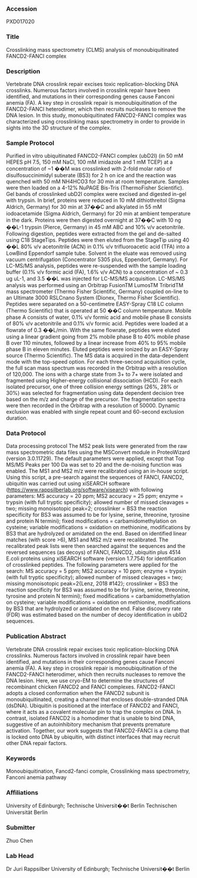 ### Accession
PXD017020

### Title
Crosslinking mass spectrometry (CLMS) analysis of monoubiquitinated FANCD2-FANCI complex

### Description
Vertebrate DNA crosslink repair excises toxic replication-blocking DNA crosslinks. Numerous factors involved in crosslink repair have been identified, and mutations in their corresponding genes cause Fanconi anemia (FA). A key step in crosslink repair is monoubiquitination of the FANCD2-FANCI heterodimer, which then recruits nucleases to remove the DNA lesion. In this study, monoubiquitinated FANCD2-FANCI complex was characterized using crosslinking mass spectrometry in order to provide in sights into the 3D structure of the complex.

### Sample Protocol
Purified in vitro ubiquitinated FANCD2-FANCI complex (ubD2I) (in 50 mM HEPES pH 7.5, 150 mM NaCl, 100 mM imidazole and 1 mM TCEP) at a concentration of ~1 ��M was crosslinked with 2-fold molar ratio of disulfosuccinimidyl suberate (BS3) for 2 h on ice and the reaction was quenched with 50 mM NH4HCO3 for 30 min at room temperature. Samples were then loaded on a 4-12% NuPAGE Bis-Tris (ThermoFisher Scientific). Gel bands of crosslinked ubD2I complex were excised and digested in-gel with trypsin. In brief, proteins were reduced in 10 mM dithiothreitol (Sigma Aldrich, Germany) for 30 min at 37��C and alkylated in 55 mM iodoacetamide (Sigma Aldrich, Germany) for 20 min at ambient temperature in the dark. Proteins were then digested overnight at 37��C with 10 ng ��L-1 trypsin (Pierce, Germany) in 45 mM ABC and 10% v/v acetonitrile. Following digestion, peptides were extracted from the gel and de-salted using C18 StageTips. Peptides were then eluted from the StageTip using 40 ��L 80% v/v acetonitrile (ACN) in 0.1% v/v trifluoroacetic acid (TFA) into a LowBind Eppendorf sample tube. Solvent in the eluate was removed using vacuum centrifugation (Concentrator 5305 plus, Eppendorf, Germany). For LC-MS/MS analysis, peptides were re-suspended with the sample loading buffer (0.1% v/v formic acid (FA), 1.6% v/v ACN) to a concentration of ~ 0.3 ug uL-1, and 3.5 ��L was injected for LC-MS/MS acquisition.  LC-MS/MS analysis was performed using an Orbitrap FusionTM LumosTM TribridTM mass spectrometer (Thermo Fisher Scientific, Germany) coupled on-line to an Ultimate 3000 RSLCnano System (Dionex, Thermo Fisher Scientific). Peptides were separated on a 50-centimetre EASY-Spray C18 LC column (Thermo Scientific) that is operated at 50 ��C column temperature. Mobile phase A consists of water, 0.1% v/v formic acid and mobile phase B consists of 80% v/v acetonitrile and 0.1% v/v formic acid. Peptides were loaded at a flowrate of 0.3 ��L/min. With the same flowrate, peptides were eluted using a linear gradient going from 2% mobile phase B to 40% mobile phase B over 110 minutes, followed by a linear increase from 40% to 95% mobile phase B in eleven minutes. Eluted peptides were ionized by an EASY-Spray source (Thermo Scientific). The MS data is acquired in the data-dependent mode with the top-speed option. For each three-second acquisition cycle, the full scan mass spectrum was recorded in the Orbitrap with a resolution of 120,000. The ions with a charge state from 3+ to 7+ were isolated and fragmented using Higher-energy collisional dissociation (HCD). For each isolated precursor, one of three collision energy settings (26%, 28% or 30%) was selected for fragmentation using data dependent decision tree based on the m/z and charge of the precursor. The fragmentation spectra were then recorded in the Orbitrap with a resolution of 50000. Dynamic exclusion was enabled with single repeat count and 60-second exclusion duration.

### Data Protocol
Data processing protocol The MS2 peak lists were generated from the raw mass spectrometric data files using the MSConvert module in ProteoWizard (version 3.0.11729). The default parameters were applied, except that Top MS/MS Peaks per 100 Da was set to 20 and the de-noising function was enabled. The MS1 and MS2 m/z were recalibrated using an in-house script. Using this script, a pre-search against the sequences of FANCI, FANCD2, ubiquitin was carried out using xiSEARCH software (https://www.rappsilberlab.org/software/xisearch) with following parameters: MS accuracy = 20 ppm; MS2 accuracy = 25 ppm; enzyme = trypsin (with full tryptic specificity); allowed number of missed cleavages = two; missing monoisotopic peak=2; crosslinker = BS3 the reaction specificity for BS3 was assumed to be for lysine, serine, threonine, tyrosine and protein N termini); fixed modifications = carbamidomethylation on cysteine; variable modifications = oxidation on methionine, modifications by BS3 that are hydrolyzed or amidated on the end. Based on identified linear matches (with score >6), MS1 and MS2 m/z were recalibrated. The recalibrated peak lists were then searched against the sequences and the reversed sequences (as decoys) of FANCI, FANCD2, ubiquitin plus 4514 E.coli proteins using xiSEARCH software (version 1.7.754) for identification of crosslinked peptides. The following parameters were applied for the search: MS accuracy = 5 ppm; MS2 accuracy = 10 ppm; enzyme = trypsin (with full tryptic specificity); allowed number of missed cleavages = two; missing monoisotopic peak=2{Lenz, 2018 #142}; crosslinker = BS3 the reaction specificity for BS3 was assumed to be for lysine, serine, threonine, tyrosine and protein N termini); fixed modifications = carbamidomethylation on cysteine; variable modifications = oxidation on methionine, modifications by BS3 that are hydrolyzed or amidated on the end. False discovery rate (FDR) was estimated based on the number of decoy identification in ubID2 sequences.

### Publication Abstract
Vertebrate DNA crosslink repair excises toxic replication-blocking DNA crosslinks. Numerous factors involved in crosslink repair have been identified, and mutations in their corresponding genes cause Fanconi anemia (FA). A key step in crosslink repair is monoubiquitination of the FANCD2-FANCI heterodimer, which then recruits nucleases to remove the DNA lesion. Here, we use cryo-EM to determine the structures of recombinant chicken FANCD2 and FANCI complexes. FANCD2-FANCI adopts a closed conformation when the FANCD2 subunit is monoubiquitinated, creating a channel that encloses double-stranded DNA (dsDNA). Ubiquitin is positioned at the interface of FANCD2 and FANCI, where it acts as a covalent molecular pin to trap the complex on DNA. In contrast, isolated FANCD2 is a homodimer that is unable to bind DNA, suggestive of an autoinhibitory mechanism that prevents premature activation. Together, our work suggests that FANCD2-FANCI is a clamp that is locked onto DNA by ubiquitin, with distinct interfaces that may recruit other DNA repair factors.

### Keywords
Monoubiquitination, Fancd2-fanci comple, Crosslinking mass spectrometry, Fanconi anemia pathway

### Affiliations
University of Edinburgh; Technische Universit��t Berlin
Technischen Universität Berlin

### Submitter
Zhuo Chen

### Lab Head
Dr Juri Rappsilber
University of Edinburgh; Technische Universit��t Berlin


